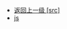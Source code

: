 - [返回上一级 [src]](page/web前端/视频相关/plyr/plyr-3.7.8/demo/src/)
- [js](page/web前端/视频相关/plyr/plyr-3.7.8/demo/src/js/)
